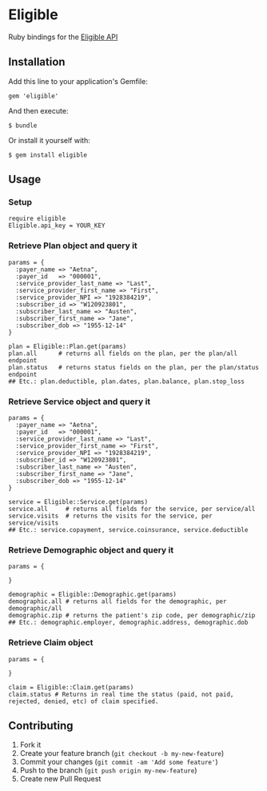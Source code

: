 # Eligible

Ruby bindings for the [Eligible API](https://eligibleapi.com/rest-api-v1)

## Installation

Add this line to your application's Gemfile:

    gem 'eligible'

And then execute:

    $ bundle

Or install it yourself with:

    $ gem install eligible

## Usage

### Setup
    require eligible
    Eligible.api_key = YOUR_KEY

### Retrieve Plan object and query it
    params = {
      :payer_name => "Aetna",
      :payer_id   => "000001",
      :service_provider_last_name => "Last",
      :service_provider_first_name => "First",
      :service_provider_NPI => "1928384219",
      :subscriber_id => "W120923801",
      :subscriber_last_name => "Austen",
      :subscriber_first_name => "Jane",
      :subscriber_dob => "1955-12-14"
    }

    plan = Eligible::Plan.get(params)
    plan.all      # returns all fields on the plan, per the plan/all endpoint
    plan.status   # returns status fields on the plan, per the plan/status endpoint
    ## Etc.: plan.deductible, plan.dates, plan.balance, plan.stop_loss 

### Retrieve Service object and query it
    params = {
      :payer_name => "Aetna",
      :payer_id   => "000001",
      :service_provider_last_name => "Last",
      :service_provider_first_name => "First",
      :service_provider_NPI => "1928384219",
      :subscriber_id => "W120923801",
      :subscriber_last_name => "Austen",
      :subscriber_first_name => "Jane",
      :subscriber_dob => "1955-12-14"
    }

    service = Eligible::Service.get(params)
    service.all     # returns all fields for the service, per service/all
    service.visits  # returns the visits for the service, per service/visits
    ## Etc.: service.copayment, service.coinsurance, service.deductible

### Retrieve Demographic object and query it

    params = {

    }

    demographic = Eligible::Demographic.get(params)
    demographic.all # returns all fields for the demographic, per demographic/all
    demographic.zip # returns the patient's zip code, per demographic/zip
    ## Etc.: demographic.employer, demographic.address, demographic.dob

### Retrieve Claim object

    params = {

    }    
    
    claim = Eligible::Claim.get(params)
    claim.status # Returns in real time the status (paid, not paid, rejected, denied, etc) of claim specified.


## Contributing

1. Fork it
2. Create your feature branch (`git checkout -b my-new-feature`)
3. Commit your changes (`git commit -am 'Add some feature'`)
4. Push to the branch (`git push origin my-new-feature`)
5. Create new Pull Request
